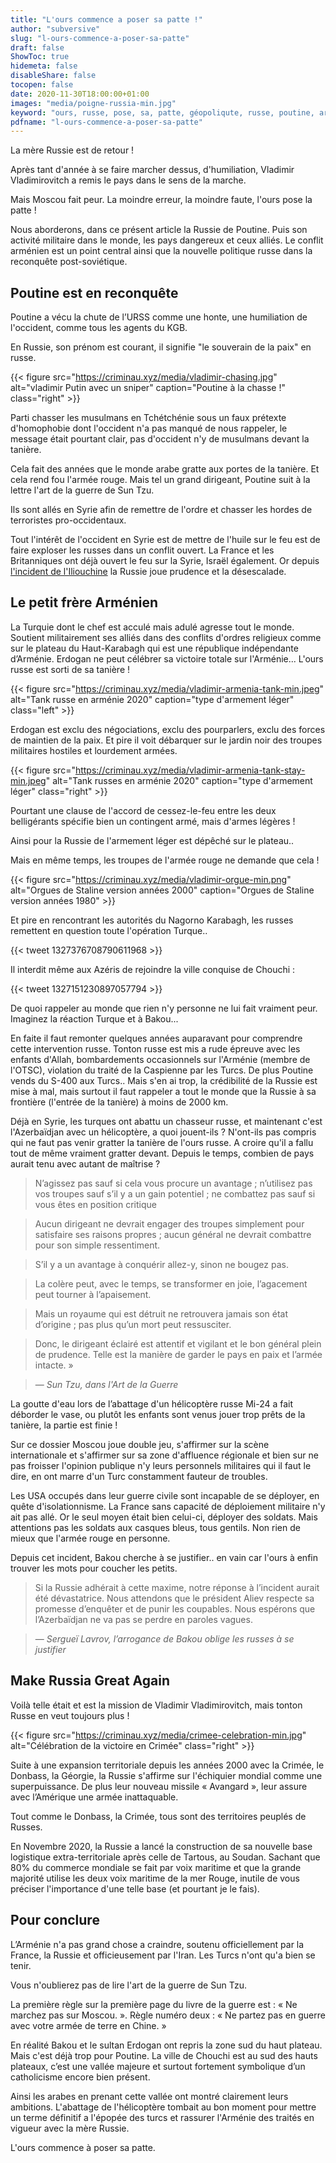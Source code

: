 ```yaml
---
title: "L'ours commence a poser sa patte !"
author: "subversive"
slug: "l-ours-commence-a-poser-sa-patte"
draft: false
ShowToc: true
hidemeta: false
disableShare: false
tocopen: false
date: 2020-11-30T18:00:00+01:00
images: "media/poigne-russia-min.jpg"
keyword: "ours, russe, pose, sa, patte, géopoliqute, russe, poutine, arménie, conflit, mère, russie, vladimir, Azerbaïdjan"
pdfname: "l-ours-commence-a-poser-sa-patte"
---
```


La mère Russie est de retour !

Après tant d'année à se faire marcher dessus, d'humiliation, Vladimir Vladimirovitch a remis le pays dans le sens de la marche.
<!--more-->

Mais Moscou fait peur. La moindre erreur, la moindre faute, l'ours pose la patte !

Nous aborderons, dans ce présent article la Russie de Poutine. Puis son activité militaire dans le monde, les pays dangereux et ceux alliés. Le conflit arménien est un point central ainsi que la nouvelle politique russe dans la reconquête post-soviétique.

## Poutine est en reconquête

Poutine a vécu la chute de l’URSS comme une honte, une humiliation de l'occident, comme tous les agents du KGB.

En Russie, son prénom est courant, il signifie "le souverain de la paix" en russe.

{{< figure src="https://criminau.xyz/media/vladimir-chasing.jpg" alt="vladimir Putin avec un sniper" caption="Poutine à la chasse !" class="right" >}}

Parti chasser les musulmans en Tchétchénie sous un faux prétexte d'homophobie dont l'occident n'a pas manqué de nous rappeler, le message était pourtant clair, pas d'occident n'y de musulmans devant la tanière.

Cela fait des années que le monde arabe gratte aux portes de la tanière. Et cela rend fou l'armée rouge. Mais tel un grand dirigeant, Poutine suit à la lettre l'art de la guerre de Sun Tzu.

Ils sont allés en Syrie afin de remettre de l'ordre et chasser les hordes de terroristes pro-occidentaux.

Tout l'intérêt de l'occident en Syrie est de mettre de l'huile sur le feu est de faire exploser les russes dans un conflit ouvert. La France et les Britanniques ont déjà ouvert le feu sur la Syrie, Israël également. Or depuis [l'incident de l'Iliouchine](http://citoyens.deontolog.org/index.php?topic=2395.0) la Russie joue prudence et la désescalade.

## Le petit frère Arménien

La Turquie dont le chef est acculé mais adulé agresse tout le monde. Soutient militairement ses alliés dans des conflits d'ordres religieux comme sur le plateau du Haut-Karabagh qui est une république indépendante d’Arménie. Erdogan ne peut célébrer sa victoire totale sur l'Arménie... L'ours russe est sorti de sa tanière !

{{< figure src="https://criminau.xyz/media/vladimir-armenia-tank-min.jpeg" alt="Tank russe en arménie 2020" caption="type d'armement léger" class="left" >}}

Erdogan est exclu des négociations, exclu des pourparlers, exclu des forces de maintien de la paix. Et pire il voit débarquer sur le jardin noir des troupes militaires hostiles et lourdement armées.

{{< figure src="https://criminau.xyz/media/vladimir-armenia-tank-stay-min.jpeg" alt="Tank russes en arménie 2020" caption="type d'armement léger" class="right" >}}

Pourtant une clause de l'accord de cessez-le-feu entre les deux belligérants spécifie bien un contingent armé, mais d'armes légères !

Ainsi pour la Russie de l'armement léger est dépêché sur le plateau..


Mais en même temps, les troupes de l'armée rouge ne demande que cela !

{{< figure src="https://criminau.xyz/media/vladimir-orgue-min.png" alt="Orgues de Staline version années 2000" caption="Orgues de Staline version années 1980" >}}

Et pire en rencontrant les autorités du Nagorno Karabagh, les russes remettent en question toute l'opération Turque..

{{< tweet 1327376708790611968 >}}

Il interdit même aux Azéris de rejoindre la ville conquise de Chouchi :

{{< tweet 1327151230897057794 >}}

De quoi rappeler au monde que rien n'y personne ne lui fait vraiment peur. Imaginez la réaction Turque et à Bakou...

En faite il faut remonter quelques années auparavant pour comprendre cette intervention russe. Tonton russe est mis a rude épreuve avec les enfants d'Allah, bombardements occasionnels sur l'Arménie (membre de l'OTSC), violation du traité de la Caspienne par les Turcs. De plus Poutine vends du S-400 aux Turcs.. Mais s'en ai trop, la crédibilité de la Russie est mise à mal, mais surtout il faut rappeler a tout le monde que la Russie à sa frontière (l'entrée de la tanière) à moins de 2000 km.

Déjà en Syrie, les turques ont abattu un chasseur russe, et maintenant c'est l'Azerbaïdjan avec un hélicoptère, a quoi jouent-ils ? N'ont-ils pas compris qui ne faut pas venir gratter la tanière de l'ours russe. A croire qu'il a fallu tout de même vraiment gratter devant. Depuis le temps, combien de pays aurait tenu avec autant de maîtrise ?

> N’agissez pas sauf si cela vous procure un avantage ; n’utilisez pas vos troupes sauf s’il y a un gain potentiel ; ne combattez pas sauf si vous êtes en position critique

> Aucun dirigeant ne devrait engager des troupes simplement pour satisfaire ses raisons propres ; aucun général ne devrait combattre pour son simple ressentiment.

> S’il y a un avantage à conquérir allez-y, sinon ne bougez pas.

> La colère peut, avec le temps, se transformer en joie, l’agacement peut tourner à l’apaisement.

> Mais un royaume qui est détruit ne retrouvera jamais son état d’origine ; pas plus qu’un mort peut ressusciter.

> Donc, le dirigeant éclairé est attentif et vigilant et le bon général plein de prudence. Telle est la manière de garder le pays en paix et l’armée intacte. »

> — <cite>Sun Tzu, dans l'Art de la Guerre</cite>

La goutte d'eau lors de l’abattage d'un hélicoptère russe Mi-24 a fait déborder le vase, ou plutôt les enfants sont venus jouer trop prêts de la tanière, la partie est finie !

Sur ce dossier Moscou joue double jeu, s'affirmer sur la scène internationale et s'affirmer sur sa zone d'affluence régionale et bien sur ne pas froisser l'opinion publique n'y leurs personnels militaires qui il faut le dire, en ont marre d'un Turc constamment fauteur de troubles.

Les USA occupés dans leur guerre civile sont incapable de se déployer, en quête d'isolationnisme. La France sans capacité de déploiement militaire n'y ait pas allé. Or le seul moyen était bien celui-ci, déployer des soldats. Mais attentions pas les soldats aux casques bleus, tous gentils. Non rien de mieux que l'armée rouge en personne.

Depuis cet incident, Bakou cherche à se justifier.. en vain car l'ours à enfin trouver les mots pour coucher les petits.

> Si la Russie adhérait à cette maxime, notre réponse à l’incident aurait été dévastatrice. Nous attendons que le président Aliev respecte sa promesse d’enquêter et de punir les coupables. Nous espérons que l’Azerbaïdjan ne va pas se perdre en paroles vagues.

> — <cite>Sergueï Lavrov, l’arrogance de Bakou oblige les russes à se justifier</cite>

## Make Russia Great Again

Voilà telle était et est la mission de Vladimir Vladimirovitch, mais tonton Russe en veut toujours plus !

{{< figure src="https://criminau.xyz/media/crimee-celebration-min.jpg" alt="Célébration de la victoire en Crimée" class="right" >}}

Suite à une expansion territoriale depuis les années 2000 avec la Crimée, le Donbass, la Géorgie, la Russie s'affirme sur l'échiquier mondial comme une superpuissance. De plus leur nouveau missile « Avangard », leur assure avec l’Amérique une armée inattaquable.

Tout comme le Donbass, la Crimée, tous sont des territoires peuplés de Russes.

En Novembre 2020, la Russie a lancé la construction de sa nouvelle base logistique extra-territoriale après celle de Tartous, au Soudan.
Sachant que 80% du commerce mondiale se fait par voix maritime et que la grande majorité utilise les deux voix maritime de la mer Rouge, inutile de vous préciser l'importance d'une telle base (et pourtant je le fais).

## Pour conclure

L’Arménie n'a pas grand chose a craindre, soutenu officiellement par la France, la Russie et officieusement par l'Iran. Les Turcs n'ont qu'a bien se tenir.

Vous n'oublierez pas de lire l'art de la guerre de Sun Tzu.

La première règle sur la première page du livre de la guerre est : « Ne marchez pas sur Moscou. ». Règle numéro deux : « Ne partez pas en guerre avec votre armée de terre en Chine. »

En réalité Bakou et le sultan Erdogan ont repris la zone sud du haut plateau. Mais c'est déjà trop pour Poutine. La ville de Chouchi est au sud des hauts plateaux, c’est une vallée majeure et surtout fortement symbolique d’un catholicisme encore bien présent.

Ainsi les arabes en prenant cette vallée ont montré clairement leurs ambitions. L'abattage de l'hélicoptère tombait au bon moment pour mettre un terme définitif a l'épopée des turcs et rassurer l'Arménie des traités en vigueur avec la mère Russie.

L'ours commence à poser sa patte.
